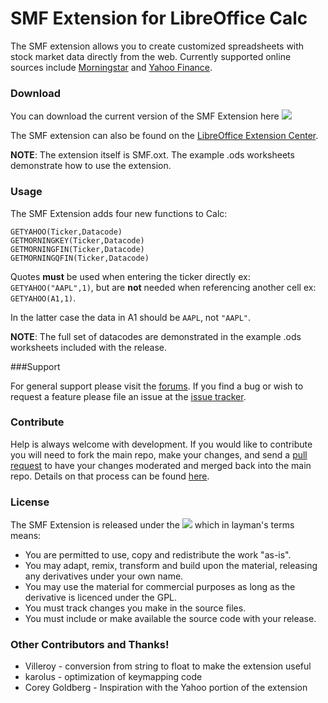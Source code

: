 SMF Extension for LibreOffice Calc
===
The SMF extension allows you to create customized spreadsheets with stock market data directly from the web. Currently supported online sources include [Morningstar](http://morningstar.com) and [Yahoo Finance](http://finance.yahoo.com).

### Download   
You can download the current version of the SMF Extension here [![][shield:release-latest]][GIT:release]

The SMF extension can also be found on the [LibreOffice Extension Center](http://extensions.libreoffice.org/extension-center/smf-extension).

**NOTE**: The extension itself is SMF.oxt.  The example .ods worksheets demonstrate how to use the extension.

### Usage

The SMF Extension adds four new functions to Calc:  
```
GETYAHOO(Ticker,Datacode) 
GETMORNINGKEY(Ticker,Datacode) 
GETMORNINGFIN(Ticker,Datacode)
GETMORNINGQFIN(Ticker,Datacode)
```  

Quotes **must** be used when entering the ticker directly ex: ```GETYAHOO("AAPL",1)```, but are **not** needed when referencing another cell ex: ```GETYAHOO(A1,1)```.

In the latter case the data in A1 should be ```AAPL```, not ```"AAPL"```.

**NOTE**: The full set of datacodes are demonstrated in the example .ods worksheets included with the release.

###Support

For general support please visit the [forums](http://forum.openoffice.org/en/forum/index.php). If you find a bug or wish to request a feature please file an issue at the [issue tracker](http://github.com/madsailor/SMF-Extension/issues).

### Contribute

Help is always welcome with development.  If you would like to contribute you will need to fork the main repo, make your changes, and send a [pull request](http://github.com/madsailor/SMF-Extension/pulls) to have your changes moderated and merged back into the main repo. Details on that process can be found [here](https://help.github.com/articles/set-up-git/).  


### License

The SMF Extension is released under the [![][shield:LGPL3]][License:3.0] which in layman's terms means:  

* You are permitted to use, copy and redistribute the work "as-is".
* You may adapt, remix, transform and build upon the material, releasing any derivatives under your own name.
* You may use the material for commercial purposes as long as the derivative is licenced under the GPL.
* You must track changes you make in the source files.
* You must include or make available the source code with your release.

### Other Contributors and Thanks!
* Villeroy - conversion from string to float to make the extension useful
* karolus - optimization of keymapping code
* Corey Goldberg - Inspiration with the Yahoo portion of the extension

[GIT:release]: http://github.com/madsailor/SMF-Extension/releases/latest
[License:3.0]: http://www.gnu.org/licenses/lgpl.html
[shield:release-latest]: http://img.shields.io/github/release/madsailor/SMF-Extension.svg
[shield:LGPL3]: http://img.shields.io/badge/license-LGPL%20v.3-blue.svg
